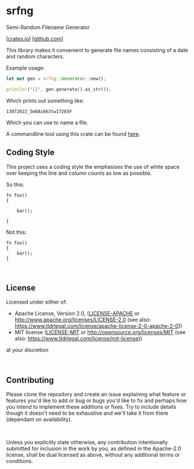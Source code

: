 # srfng

Semi-Random Filename Generator

[[crates.io](https://crates.io/crates/srfng)] [[github.com](https://github.com/coruscateor/srfng)]

This library makes it convenient to generate file names consisting of a date and random characters.

Example usage:

```rust
let mut gen = srfng::Generator::new();

println!("{}", gen.generate().as_str());
```

Which prints out something like: 

```
13072022_5m88i663tw17265F
```

Which you can use to name a file.

A commandline tool using this crate can be found [here](https://github.com/coruscateor/srfngout).

## Coding Style

This project uses a coding style the emphasises the use of white space over keeping the line and column counts as low as possible.

So this:

```
fn foo()
{

    bar();

}

```

Not this:

```
fn foo()
{
    bar();
}

```

<br/>

## License

Licensed under either of:

- Apache License, Version 2.0, ([LICENSE-APACHE](./LICENSE-APACHE) or http://www.apache.org/licenses/LICENSE-2.0 (see also: https://www.tldrlegal.com/license/apache-license-2-0-apache-2-0))
- MIT license ([LICENSE-MIT](./LICENSE-MIT) or http://opensource.org/licenses/MIT (see also: https://www.tldrlegal.com/license/mit-license))

at your discretion

<br/>

## Contributing

Please clone the repository and create an issue explaining what feature or features you'd like to add or bug or bugs you'd like to fix and perhaps how you intend to implement these additions or fixes. Try to include details though it doesn't need to be exhaustive and we'll take it from there (dependant on availability).

<br/>

Unless you explicitly state otherwise, any contribution intentionally submitted for inclusion in the work by you, as defined in the Apache-2.0 license, shall be dual licensed as above, without any additional terms or conditions.

